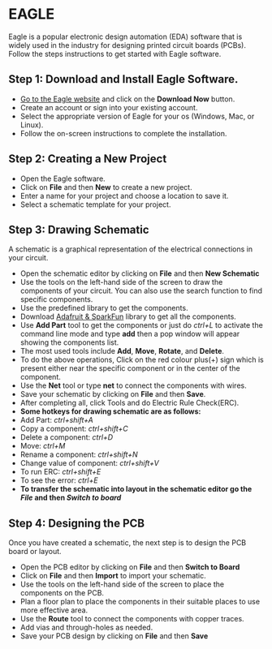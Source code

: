 # EAGLE
Eagle is a popular electronic design automation (EDA) software that is widely used in the industry for designing printed circuit boards (PCBs). Follow the steps instructions to get started with Eagle software.
## Step 1: Download and Install Eagle Software.
- [Go to the Eagle website](https://www.autodesk.com/products/eagle/free-download) and click on the **Download Now** button.
- Create an account or sign into your existing account.
- Select the appropriate version of Eagle for your os (Windows, Mac, or Linux).
- Follow the on-screen instructions to complete the installation.
## Step 2: Creating a New Project
- Open the Eagle software.
- Click on **File** and then **New** to create a new project.
- Enter a name for your project and choose a location to save it.
- Select a schematic template for your project.
## Step 3: Drawing Schematic
A schematic is a graphical representation of the electrical connections in your circuit.
- Open the schematic editor by clicking on **File** and then **New Schematic**
- Use the tools on the left-hand side of the screen to draw the components of your circuit. You can also use the search function to find specific components.
- Use the predefined library to get the components.
- Download [Adafruit & SparkFun](https://www.autodesk.com/products/fusion-360/blog/library-basics-install-use-sparkfun-adafruit-libraries-autodesk-eagle) library to get all the components.
- Use **Add Part** tool to get the components or just do *ctrl+L* to activate the command line mode and type **add** then a pop window will appear showing the components list.
- The most used tools include **Add**, **Move**, **Rotate**, and **Delete**.
- To do the above operations, Click on the red colour plus(+) sign which is present either near the specific component or in the center of the component.
- Use the **Net** tool or type **net** to connect the components with wires.
- Save your schematic by clicking on **File** and then **Save**.
- After completing all, click Tools and do Electric Rule Check(ERC). 
- **Some hotkeys for drawing schematic are as follows:**
- Add Part: *ctrl+shift+A*
- Copy a component: *ctrl+shift+C*
- Delete a component: *ctrl+D*
- Move: *ctrl+M*
- Rename a component: *ctrl+shift+N*
- Change value of component: *ctrl+shift+V*
- To run ERC: *ctrl+shift+E*
- To see the error: *ctrl+E*
- **To transfer the schematic into layout in the schematic editor go the *File* and then *Switch to board***
## Step 4: Designing the PCB
Once you have created a schematic, the next step is to design the PCB board or layout.
- Open the PCB editor by clicking on **File** and then **Switch to Board**
- Click on **File** and then **Import** to import your schematic.
- Use the tools on the left-hand side of the screen to place the components on the PCB.
- Plan a floor plan to place the components in their suitable places to use more effective area.
- Use the **Route** tool to connect the components with copper traces.
- Add vias and through-holes as needed.
- Save your PCB design by clicking on **File** and then **Save**

